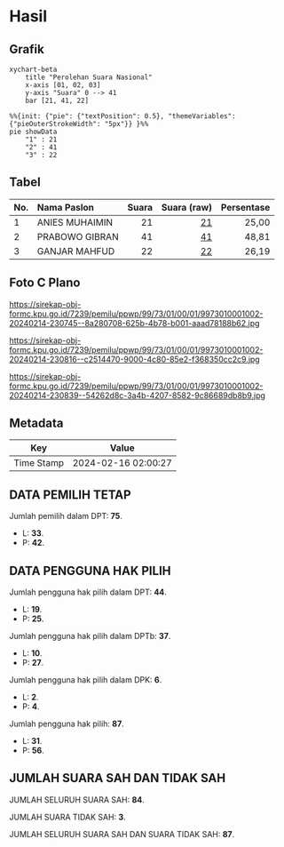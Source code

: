 # Hasil

## Grafik

```mermaid
xychart-beta
    title "Perolehan Suara Nasional"
    x-axis [01, 02, 03]
    y-axis "Suara" 0 --> 41
    bar [21, 41, 22]
```

```mermaid
%%{init: {"pie": {"textPosition": 0.5}, "themeVariables": {"pieOuterStrokeWidth": "5px"}} }%%
pie showData
    "1" : 21
    "2" : 41
    "3" : 22
```

## Tabel

| No. | Nama Paslon    | Suara | Suara (raw) | Persentase |
|:--- |:-------------- | -----:| -----------:| ----------:|
| 1   | ANIES MUHAIMIN | 21    | [21][p-1]   | 25,00      |
| 2   | PRABOWO GIBRAN | 41    | [41][p-2]   | 48,81      |
| 3   | GANJAR MAHFUD  | 22    | [22][p-3]   | 26,19      |


[p-1]: https://github.com/gigit-pemilu/pemilu-2024/blob/main/pilpres/hitung-suara/sub/99-luar-negeri/sub/73-marseille-perancis/sub/01-marseille-perancis/sub/0001-marseille-perancis/sub/002-tps-001/sub/paslon-1.txt
[p-2]: https://github.com/gigit-pemilu/pemilu-2024/blob/main/pilpres/hitung-suara/sub/99-luar-negeri/sub/73-marseille-perancis/sub/01-marseille-perancis/sub/0001-marseille-perancis/sub/002-tps-001/sub/paslon-2.txt
[p-3]: https://github.com/gigit-pemilu/pemilu-2024/blob/main/pilpres/hitung-suara/sub/99-luar-negeri/sub/73-marseille-perancis/sub/01-marseille-perancis/sub/0001-marseille-perancis/sub/002-tps-001/sub/paslon-3.txt

## Foto C Plano

https://sirekap-obj-formc.kpu.go.id/7239/pemilu/ppwp/99/73/01/00/01/9973010001002-20240214-230745--8a280708-625b-4b78-b001-aaad78188b62.jpg

https://sirekap-obj-formc.kpu.go.id/7239/pemilu/ppwp/99/73/01/00/01/9973010001002-20240214-230816--c2514470-9000-4c80-85e2-f368350cc2c9.jpg

https://sirekap-obj-formc.kpu.go.id/7239/pemilu/ppwp/99/73/01/00/01/9973010001002-20240214-230839--54262d8c-3a4b-4207-8582-9c86689db8b9.jpg


## Metadata

| Key        | Value               |
| ---------- | ------------------- |
| Time Stamp | 2024-02-16 02:00:27 |


## DATA PEMILIH TETAP

Jumlah pemilih dalam DPT: **75**.
 * L: **33**.
 * P: **42**.

## DATA PENGGUNA HAK PILIH

Jumlah pengguna hak pilih dalam DPT: **44**.
 * L: **19**.
 * P: **25**.

Jumlah pengguna hak pilih dalam DPTb: **37**.
 * L: **10**.
 * P: **27**.

Jumlah pengguna hak pilih dalam DPK: **6**.
 * L: **2**.
 * P: **4**.

Jumlah pengguna hak pilih: **87**.
 * L: **31**.
 * P: **56**.

## JUMLAH SUARA SAH DAN TIDAK SAH

JUMLAH SELURUH SUARA SAH: **84**.

JUMLAH SUARA TIDAK SAH: **3**.

JUMLAH SELURUH SUARA SAH DAN SUARA TIDAK SAH: **87**.


